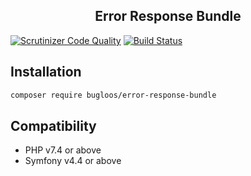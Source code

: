 <h2 align="center">
Error Response Bundle
</h2>

[![Scrutinizer Code Quality](https://scrutinizer-ci.com/g/bugloos/error-response-bundle/badges/quality-score.png?b=main)](https://scrutinizer-ci.com/g/bugloos/error-response-bundle/?branch=main)
[![Build Status](https://scrutinizer-ci.com/g/bugloos/error-response-bundle/badges/build.png?b=main)](https://scrutinizer-ci.com/g/bugloos/error-response-bundle/build-status/main)

<h2>Installation</h2>

```bash
composer require bugloos/error-response-bundle
```

<h2>Compatibility</h2>

* PHP v7.4 or above
* Symfony v4.4 or above

